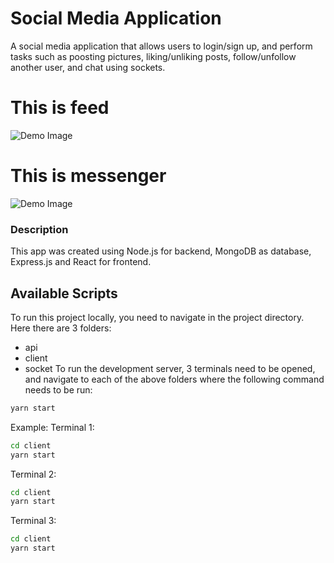 # Social Media Application
A social media application that allows users to login/sign up, and perform tasks such as poosting pictures, liking/unliking posts, follow/unfollow another user, and chat using sockets.


# This is feed
![Demo Image](https://github.com/costingh/social-media-app-MERN/blob/master/demo1.png?raw=true)

# This is messenger
![Demo Image](https://github.com/costingh/social-media-app-MERN/blob/master/demo2.png?raw=true)

### Description

This app was created using Node.js for backend, MongoDB as database, Express.js and React for frontend.

## Available Scripts

To run this project locally, you need to navigate in the project directory. Here there are 3 folders:
* api
* client
* socket
To run the development server, 3 terminals need to be opened, and navigate to each of the above folders where the following command needs to be run:
```bash
yarn start
```

Example:
Terminal 1:
```bash
cd client
yarn start
```
Terminal 2:
```bash
cd client
yarn start
```
Terminal 3:
```bash
cd client
yarn start
```
